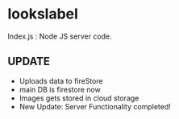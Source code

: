 # lookslabel

Index.js : Node JS server code.


## UPDATE

- Uploads data to fireStore
- main DB is firestore now
- Images gets stored in cloud storage
- New Update: Server Functionality completed!
